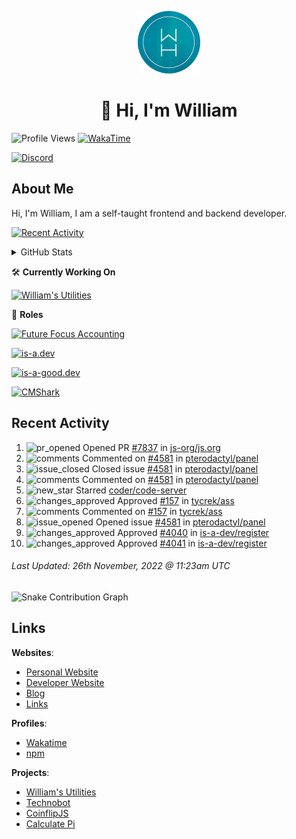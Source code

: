 <p align="center">
  <a href="https://williamharrison.me">
    <img src="https://raw.githubusercontent.com/WilliamDavidHarrison/WilliamDavidHarrison/main/assets/logo.png" height="100" width="100">
  </a>
</p>

<h1 align="center">👋 Hi, I'm William</h1>

![Profile Views](https://komarev.com/ghpvc/?username=williamdavidharrison&color=blue&style=for-the-badge)
[![WakaTime](https://wakatime.com/badge/user/817e29c1-e1ac-4adc-936b-37bfa447c165.svg?style=for-the-badge)](https://wakatime.com/@wh)

[![Discord](https://lanyard.cnrad.dev/api/853158265466257448)](https://discord.com/users/853158265466257448)

## About Me
Hi, I'm William, I am a self-taught frontend and backend developer.

[![Recent Activity](https://img.shields.io/badge/-Recent%20Activity-333333?style=for-the-badge&logo=github)](https://github.williamharrison.dev/recent-activity)

<details>
  <summary>GitHub Stats</summary>
<br>

  ![GitHub Stats](https://github-readme-stats.vercel.app/api?username=williamdavidharrison&theme=algolia&show_icons=true&border_radius=8&count_private=true&include_all_commits=true)

  ![Top Languages](https://github-readme-stats.vercel.app/api/top-langs/?username=williamdavidharrison&theme=algolia&layout=compact&border_radius=8)

  ![GitHub Streak](https://streak-stats.demolab.com/?user=WilliamDavidHarrison&theme=dark)

</details>

🛠️ **Currently Working On**

[![William's Utilities](https://img.shields.io/badge/-William's%20Utilities-333333?style=for-the-badge)](https://github.com/williamdavidharrison/williams-utilities)

💼 **Roles**

[![Future Focus Accounting](https://img.shields.io/badge/Future%20Focus%20Accounting-Developer-222222?style=for-the-badge)](https://github.com/futurefocusaccounting/website)

[![is-a.dev](https://img.shields.io/badge/is--a.dev-Helper-222222?style=for-the-badge)](https://github.com/is-a-dev/register)

[![is-a-good.dev](https://img.shields.io/badge/is--a--good.dev-Helper-222222?style=for-the-badge)](https://github.com/is-a-good-dev/register)

[![CMShark](https://img.shields.io/badge/CMShark-Alpha%20%26%20Beta%20Tester-222222?style=for-the-badge)](https://github.com/wclarkey/cmshark)

## Recent Activity

<!--RECENT_ACTIVITY:start-->
1. ![pr_opened](https://cdn.jsdelivr.net/gh/Readme-Workflows/Readme-Icons@main/icons/octicons/PullRequestOpened.svg) Opened PR [#7837](https://github.com/js-org/js.org/pull/7837) in [js-org/js.org](https://github.com/js-org/js.org)
2. ![comments](https://cdn.jsdelivr.net/gh/Readme-Workflows/Readme-Icons@main/icons/octicons/Comment.svg) Commented on [#4581](https://github.com/pterodactyl/panel/issues/4581#issuecomment-1327985995) in [pterodactyl/panel](https://github.com/pterodactyl/panel)
3. ![issue_closed](https://cdn.jsdelivr.net/gh/Readme-Workflows/Readme-Icons@main/icons/octicons/IssueClosed.svg) Closed issue [#4581](https://github.com/pterodactyl/panel/issues/4581) in [pterodactyl/panel](https://github.com/pterodactyl/panel)
4. ![comments](https://cdn.jsdelivr.net/gh/Readme-Workflows/Readme-Icons@main/icons/octicons/Comment.svg) Commented on [#4581](https://github.com/pterodactyl/panel/issues/4581#issuecomment-1327985364) in [pterodactyl/panel](https://github.com/pterodactyl/panel)
5. ![new_star](https://cdn.jsdelivr.net/gh/Readme-Workflows/Readme-Icons@main/icons/octicons/StarredRepositoryYellow.svg) Starred [coder/code-server](https://github.com/coder/code-server)
6. ![changes_approved](https://cdn.jsdelivr.net/gh/Readme-Workflows/Readme-Icons@main/icons/octicons/ApprovedChanges.svg) Approved [#157](https://github.com/tycrek/ass/pull/157#pullrequestreview-1194823022) in [tycrek/ass](https://github.com/tycrek/ass)
7. ![comments](https://cdn.jsdelivr.net/gh/Readme-Workflows/Readme-Icons@main/icons/octicons/Comment.svg) Commented on [#157](https://github.com/tycrek/ass/pull/157#issuecomment-1327978543) in [tycrek/ass](https://github.com/tycrek/ass)
8. ![issue_opened](https://cdn.jsdelivr.net/gh/Readme-Workflows/Readme-Icons@main/icons/octicons/IssueOpened.svg) Opened issue [#4581](https://github.com/pterodactyl/panel/issues/4581) in [pterodactyl/panel](https://github.com/pterodactyl/panel)
9. ![changes_approved](https://cdn.jsdelivr.net/gh/Readme-Workflows/Readme-Icons@main/icons/octicons/ApprovedChanges.svg) Approved [#4040](https://github.com/is-a-dev/register/pull/4040#pullrequestreview-1194817641) in [is-a-dev/register](https://github.com/is-a-dev/register)
10. ![changes_approved](https://cdn.jsdelivr.net/gh/Readme-Workflows/Readme-Icons@main/icons/octicons/ApprovedChanges.svg) Approved [#4041](https://github.com/is-a-dev/register/pull/4041#pullrequestreview-1194817593) in [is-a-dev/register](https://github.com/is-a-dev/register)
<!--RECENT_ACTIVITY:end-->

<!--RECENT_ACTIVITY:last_update-->
###### Last Updated: 26th November, 2022 @ 11:23am UTC
<!--RECENT_ACTIVITY:last_update_end-->

![Snake Contribution Graph](https://github.com/WilliamDavidHarrison/WilliamDavidHarrison/blob/output/github-contribution-grid-snake.svg)

## Links
**Websites**:
- [Personal Website](https://william.net.au)
- [Developer Website](https://williamharrison.dev)
- [Blog](https://williamharrison.blog)
- [Links](https://williamharrison.me)

**Profiles**:
- [Wakatime](https://wakatime.com/@wh)
- [npm](https://www.npmjs.com/~wdharrison09)

**Projects**:
- [William's Utilities](https://bot.williamharrison.dev)
- [Technobot](https://discord.com/api/oauth2/authorize?client_id=1033614592363995197&permissions=84992&scope=bot%20applications.commands)
- [CoinflipJS](https://coinflip.js.org)
- [Calculate Pi](https://github.williamharrison.dev/pi)
